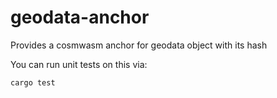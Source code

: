 # geodata-anchor

Provides a cosmwasm anchor for geodata object with its hash

You can run unit tests on this via: 

`cargo test`
